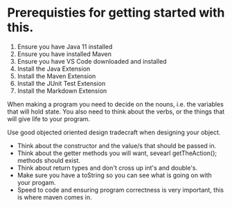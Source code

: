 # Prerequisties for getting started with this.

1. Ensure you have Java 11 installed
2. Ensure you have installed Maven
3. Ensure you have VS Code downloaded and installed
4. Install the Java Extension
4. Install the Maven Extension
4. Install the JUnit Test Extension
4. Install the Markdown Extension

When making a program you need to decide on the nouns, i.e. the variables that will hold state.  You also need to think about the verbs, or the things that will give life to your program.

Use good objected oriented design tradecraft when designing your object.  
 - Think about the constructor and the value/s that should be passed in.  
 - Think about the getter methods you will want, sevearl getTheAction(); methods should exist.
 - Think about return types and don't cross up int's and double's.
 - Make sure you have a toString so you can see what is going on with your progam.
 - Speed to code and ensuring program correctness is very important, this is where maven comes in.
